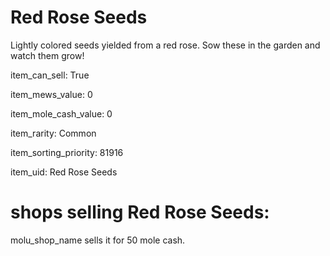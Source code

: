 # Red Rose Seeds

Lightly colored seeds yielded from a red rose. Sow these in the garden and watch them grow!

item_can_sell: True

item_mews_value: 0

item_mole_cash_value: 0

item_rarity: Common

item_sorting_priority: 81916

item_uid: Red Rose Seeds

# shops selling Red Rose Seeds:

molu_shop_name sells it for 50 mole cash.